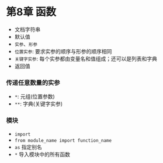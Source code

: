 # 第8章 函数



* 文档字符串
* 默认值
* `实参`、`形参`
* `位置实参`: 要求实参的顺序与形参的顺序相同
* `关键字实参`: 每个实参都由变量名和值组成；还可以是列表和字典
* 返回值

### 传递任意数量的实参

* `*`: 元组(位置参数)
* `**`: 字典(关键字实参)

### 模块

* `import`
* `from module_name import function_name`
* `as` 指定别名
* `*` 导入模块中的所有函数
